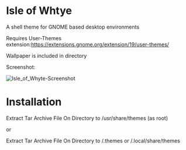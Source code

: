 # Isle of Whtye  
A shell theme for GNOME based desktop environments

Requires User-Themes extension:https://extensions.gnome.org/extension/19/user-themes/

Wallpaper is included in directory

Screenshot:

![Isle_of_Whyte-Screenshot](https://user-images.githubusercontent.com/88061514/210189874-05b0860b-5ad4-40b5-adbf-9610b5cd0cbf.png)

# Installation
 Extract Tar Archive File On Directory to /usr/share/themes (as root)
 
 or
 
 Extract Tar Archive File On Directory to /.themes or /.local/share/themes
